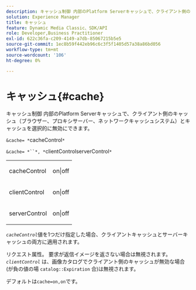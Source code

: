 ```yaml
---
description: キャッシュ制御 内部のPlatform Serverキャッシュで、クライアント側のキャッシュ（ブラウザー、プロキシサーバー、ネットワークキャッシュシステム）とキャッシュを選択的に無効にできます。
solution: Experience Manager
title: キャッシュ
feature: Dynamic Media Classic、SDK/API
role: Developer,Business Practitioner
exl-id: 622c36fa-c209-4149-a7db-85067215b5e5
source-git-commit: 1ec8b59f442eb96c6c3f5f1405d57a38a86bd056
workflow-type: tm+mt
source-wordcount: '106'
ht-degree: 0%

---
```


# キャッシュ{#cache}

キャッシュ制御 内部のPlatform Serverキャッシュで、クライアント側のキャッシュ（ブラウザー、プロキシサーバー、ネットワークキャッシュシステム）とキャッシュを選択的に無効にできます。

`&cache= *`cacheControl`*`

`&cache= *``*, *`clientControlserverControl`*`

<table id="simpletable_DA4D92F0AEF84FD49953876796058B7F"> 
 <tr class="strow"> 
  <td class="stentry"> <p><span class="codeph"> <span class="varname"> cacheControl</span></span> </p> </td> 
  <td class="stentry"> <p><span class="codeph"> on|off</span> </p></td> 
 </tr> 
 <tr class="strow"> 
  <td class="stentry"> <p><span class="codeph"> <span class="varname"> clientControl</span></span> </p></td> 
  <td class="stentry"> <p><span class="codeph"> on|off</span> </p></td> 
 </tr> 
 <tr class="strow"> 
  <td class="stentry"> <p><span class="codeph"> <span class="varname"> serverControl</span></span> </p></td> 
  <td class="stentry"> <p><span class="codeph"> on|off</span> </p></td> 
 </tr> 
</table>

*`cacheControl`*&#x200B;値を1つだけ指定した場合、クライアントキャッシュとサーバーキャッシュの両方に適用されます。

リクエスト属性。 要求が返信イメージを返さない場合は無視されます。 *`clientControl`* は、画像カタログでクライアント側のキャッシュが無効な場合(が負の値の場 `catalog::Expiration` 合)は無視されます。

デフォルトは`cache=on,on`です。

